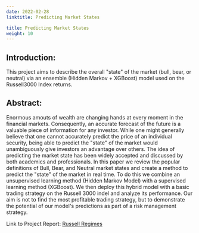 ```yaml
---
date: 2022-02-28
linktitle: Predicting Market States

title: Predicting Market States
weight: 10
---
```


## Introduction:
This project aims to describe the overall "state" of the market (bull, bear, or neutral) via an ensemble (Hidden Markov + XGBoost) model used on the Russell3000 Index returns.

## Abstract:
Enormous amouts of wealth are changing hands at every moment in the financial markets. Consequently, an accurate forecast of the future is a valuable piece of information for any investor. While one might generally believe that one cannot accurately predict the price of an individual security, being able to predict the "state" of the market would unambiguously give investors an advantage over others. The idea of predicting the market state has been widely accepted and discussed by both academics and professionals. In this paper we review the popular definitions of Bull, Bear, and Neutral market states and create a method to predict the "state" of the market in real time. To do this we combine an unsupervised learning method (Hidden Markov Model) with a supervised learning method (XGBoost). We then deploy this hybrid model with a basic trading strategy on the Russell 3000 indel and analyze its performance. Our aim is not to find the most profitable trading strategy, but to demonstrate the potential of our model's predictions as part of a risk management strategy.


Link to Project Report: [Russell Regimes](https://github.com/wl434/Cornell-Project-Reports/blob/main/RussellRegimes.pdf)
